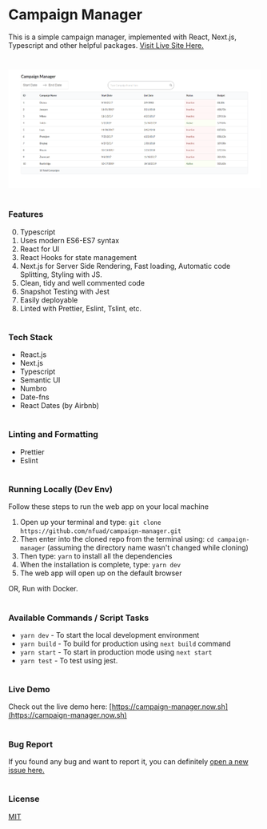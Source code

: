 # Campaign Manager

This is a simple campaign manager, implemented with React, Next.js, Typescript and other helpful packages.
[Visit Live Site Here.](https://campaign-manager.now.sh)

#

[<img src="./demo.png">](https://campaign-manager.now.sh)

#

### Features

0. Typescript
1. Uses modern ES6-ES7 syntax
1. React for UI
1. React Hooks for state management
1. Next.js for Server Side Rendering, Fast loading, Automatic code Splitting, Styling with JS.
1. Clean, tidy and well commented code
1. Snapshot Testing with Jest
1. Easily deployable
1. Linted with Prettier, Eslint, Tslint, etc.

#

### Tech Stack

- React.js
- Next.js
- Typescript
- Semantic UI
- Numbro
- Date-fns
- React Dates (by Airbnb)

#

### Linting and Formatting

- Prettier
- Eslint

#

### Running Locally (Dev Env)

Follow these steps to run the web app on your local machine

1. Open up your terminal and type: `git clone https://github.com/nfuad/campaign-manager.git`
2. Then enter into the cloned repo from the terminal using: `cd campaign-manager` (assuming the directory name wasn't changed while cloning)
3. Then type: `yarn` to install all the dependencies
4. When the installation is complete, type: `yarn dev`
5. The web app will open up on the default browser

OR,
Run with Docker.

#

### Available Commands / Script Tasks

- `yarn dev` - To start the local development environment
- `yarn build` - To build for production using `next build` command
- `yarn start` - To start in production mode using `next start`
- `yarn test` - To test using jest.

#

### Live Demo

Check out the live demo here:
[https://campaign-manager.now.sh](https://campaign-manager.now.sh)

#

### Bug Report

If you found any bug and want to report it, you can definitely [open a new issue here.](https://github.com/nfuad/campaign-manager/issues)

#

### License

[MIT](/LICENSE.md)
